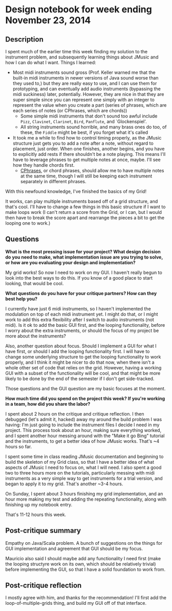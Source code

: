 # Design notebook for week ending November 23, 2014

## Description

I spent much of the earlier time this week finding my solution to the 
instrument problem, and subsequently learning things about JMusic and how I can 
do what I want. Things I learned:
* Most midi instruments sound gross (Prof. Keller warned me that the built-in 
  midi instruments in newer versions of Java sound worse than they used to,) 
  but they are really easy to use, and I can use them for prototyping, and can 
  eventually add audio instruments (bypassing the midi suckiness) later, 
  potentially. However, they are nice in that they are super simple since
  you can represent one simply with an integer to represent the value when you
  create a part (series of phrases, which are each series of notes (or 
  CPhrases, which are chords))
  * Some simple midi instruments that don't sound too awful include `Pizz`, 
    `Clavinet`, `Clarinet`, `Bird`, `Panflute`, and `Glockenspiel'.
  * All string instruments sound horrible, and many brass ones do too, 
    of these, the `Fiddle` might be best, if you forget what it's called
* It took me a while to find how to control timing properly, as the JMusic 
  structure just gets you to add a note after a note, without regard to 
  placement, just order. When one finishes, another begins, and you have to 
  explicitly add rests if there shouldn't be a note playing. This means I'll 
  have to leverage phrases to get multiple notes at once, maybe. I'll see how 
  they handle chords first.  
  * [CPhrases](http://explodingart.com/jmusic/jmtutorial/Chords.html), or chord
    phrases, should allow me to have multiple notes at the same time, though I
    will still be keeping each instrument separately in different phrases.

With this newfound knowledge, I've finished the basics of my Grid! 

It works, can play multiple instruments based off of a grid structure, and 
that's cool. I'll have to change a few things in this basic structure if I want
to make loops work (I can't return a score from the Grid, or I can, but I would 
then have to break the score apart and rearrange the pieces a bit to get the 
looping one to work.)

## Questions

**What is the most pressing issue for your project? What design decision do
you need to make, what implementation issue are you trying to solve, or how
are you evaluating your design and implementation?**

My grid works! So now I need to work on my GUI. I haven't really begun to look
into the best ways to do this. If you know of a good place to start looking, 
that would be cool.

**What questions do you have for your critique partners? How can they best help
you?**

I currently have just 6 midi instruments, so I haven't implemented the 
modulation on top of each midi instrument yet. I might do that, or I might work 
to add this extra flexibility after I switch to audio instruments (not midi). 
Is it ok to add the basic GUI first, and the looping functionality, before I 
worry about the extra instruments, or should the focus of my project be more 
about the instruments? 

Also, another question about focus. Should I implement a GUI for what I have 
first, or should I add the looping functionality first. I will have to change 
some underlying structure to get the looping functionality to work properly, 
and I think it might be nicer to do that now, when there isn't a whole other 
set of code that relies on the grid. However, having a working GUI with a 
subset of the functionality will be cool, and that might be more likely to be 
done by the end of the semester if I don't get side-tracked.

Those questions and the GUI question are my basic focuses at the moment.

**How much time did you spend on the project this week? If you're working in a
team, how did you share the labor?**

I spent about 2 hours on the critique and critique reflection. I then debugged 
(let's admit it, hacked) away my around the build problem I was having: I'm
just going to include the instrument files I decide I need in my project. This 
process took about an hour, making sure everything worked, and I spent another 
hour messing around with the "Make it go Bing" tutorial and the instruments, to
get a better idea of how JMusic works. That's ~4 hours so far. 

I spent some time in class reading JMusic documentation and beginning to build 
the skeleton of my Grid class, so that I have a better idea of what aspects of 
JMusic I need to focus on, what I will need. I also spent a good two to three 
hours more on the tutorials, particularly messing with midi instruments as a 
very simple way to get instruments for a trial version, and began to apply it 
to my grid. That's another ~3-4 hours.

On Sunday, I spent about 3 hours finishing my grid implementation, and an hour
more making my test and adding the repeating functionality, along with 
finishing up my notebook entry.

That's 11-12 hours this week.

## Post-critique summary

Empathy on Java/Scala problem. A bunch of suggestions on the things for GUI
implementation and agreement that GUI should be my focus.

Mauricio also said I should maybe add any functionality I need first (make 
the looping structyre work on its own, which should be relatively trivial)
 before implementing the GUI, so that I have a solid foundation to work from. 

## Post-critique reflection

I mostly agree with him, and thanks for the recommendation! I'll first add
the loop-of-multiple-grids thing, and build my GUI off of that interface.



